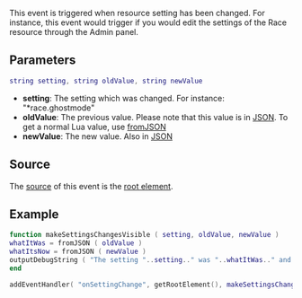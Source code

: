 This event is triggered when resource setting has been changed. For instance, this event would trigger if you would edit the settings of the Race resource through the Admin panel.

Parameters
----------

``` lua
string setting, string oldValue, string newValue
```

-   **setting**: The setting which was changed. For instance: "\*race.ghostmode"
-   **oldValue**: The previous value. Please note that this value is in [JSON](/docs/json.md "wikilink"). To get a normal Lua value, use [fromJSON](/fromJSON.md "wikilink")
-   **newValue**: The new value. Also in [JSON](/docs/json.md "wikilink")

Source
------

The [source](/docs/event_system#event_source.md "wikilink") of this event is the [root element](/root_element.md "wikilink").

Example
-------

``` lua
function makeSettingsChangesVisible ( setting, oldValue, newValue )
whatItWas = fromJSON ( oldValue )
whatItsNow = fromJSON ( newValue )
outputDebugString ( "The setting "..setting.." was "..whatItWas.." and has been changed to "..whatItsNow.."." ) --Making the setting change visible in debug (use /debugscript [number] to see it)
end

addEventHandler( "onSettingChange", getRootElement(), makeSettingsChangesVisible ) --adding the event
```
